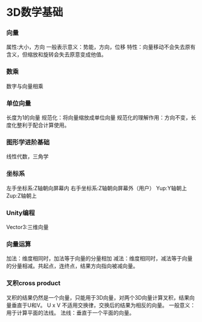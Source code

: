# 3D数学基础
### 向量
属性:大小，方向
一般表示意义：势能，方向，位移
特性：向量移动不会失去原有含义，但缩放和旋转会失去原意变成他值。

### 数乘
数字与向量相乘

### 单位向量
长度为1的向量
规范化：将向量缩放成单位向量
规范化的理解作用：方向不变，长度化整利于配合计算使用。

### 图形学进阶基础
线性代数，三角学

### 坐标系
左手坐标系:Z轴朝向屏幕内
右手坐标系:Z轴朝向屏幕外（用户）
Yup:Y轴朝上
Zup:Z轴朝上

### Unity编程
Vector3:三维向量

### 向量运算
加法：维度相同时，加法等于向量的分量相加
减法：维度相同时，减法等于向量的分量相减。共起点，连终点，结果方向指向被减向量。

### 叉积cross product
叉积的结果仍然是一个向量，只能用于3D向量，对两个3D向量计算叉积，结果向量垂直于U和V。
U x V 
不适用交换律，交换后的结果为相反的向量。
一般意义：用于计算平面的法线。
法线：垂直于一个平面的向量。

